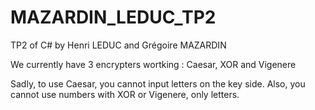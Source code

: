 # MAZARDIN_LEDUC_TP2
TP2 of C# by Henri LEDUC and Grégoire MAZARDIN

We currently have 3 encrypters wortking : Caesar, XOR and Vigenere

Sadly, to use Caesar, you cannot input letters on the key side.
Also, you cannot use numbers with XOR or Vigenere, only letters.

